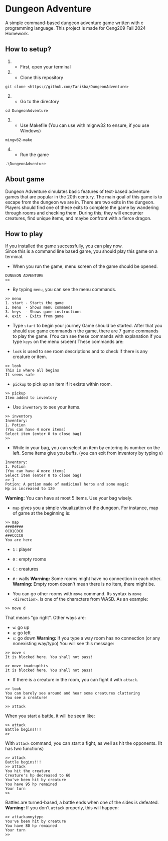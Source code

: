 # Dungeon Adventure
A simple command-based dungeon adventure game written with c programming language. This project is made for Ceng209 Fall 2024 Homework.
## How to setup?
1. * First, open your terminal
2. * Clone this repository
```
git clone <https://github.com/Tarikba/DungeonAdventure>
```
2. * Go to the directory
```
cd DungeonAdventure
```
3. * Use Makefile (You can use with mignw32 to ensure, if you use Windows)
```
mingw32-make
```
4. * Run the game
```
.\DungeonAdventure
```
## About game
  Dungeon Adventure simulates basic features of text-based adventure games that are popular in the 20th century.
The main goal of this game is to escape from the dungeon we are in. There are two exits in the dungeon.
Players should find one of these exits to complete the game by wandering through rooms and checking them.
During this; they will encounter creatures, find unique items, and maybe confront with a fierce dragon.

## How to play
  If you installed the game successfully, you can play now.   
Since this is a command line based game, you should play this game on a terminal.
* When you run the game, menu screen of the game should be opened.
```
DUNGEON ADVENTURE
>>
```
* By typing `menu`, you can see the menu commands.
```
>> menu
1. start - Starts the game        
1. menu  - Shows menu commands    
3. keys  - Shows game instructions
4. exit  - Exits from game
```
* Type `start` to begin your journey
Game should be started. After that you should use game commands
n the game, there are 7 game commands to play the game.
(You can see these commands with explanation if you type `keys` on the menu srceen)
These commands are:

* `look` is used to see room descriptions and to check if there is any creature or item.
```
>> look
This is where all begins
It seems safe

```
* `pickup` to pick up an item if it exists within room.
```
>> pickup
Item added to inventory
```
* Use `inventory` to see your items.
```
>> inventory
Inventory:
1. Potion
(You can have 4 more items)
Select item (enter 0 to close bag)
>>
```
* While in your bag, you can select an item by entering its number on the left. Some items give you buffs.
(you can exit from inventory by typing `0`)
```
Inventory:
1. Potion
(You can have 4 more items)
Select item (enter 0 to close bag)
>> 1
Potion: A potion made of medicinal herbs and some magic
Hp is increased to 120
```
**Warning:** You can have at most 5 items. Use your bag wisely.

* `map` gives you a simple visualization of the dungeon. For instance, map of game at the beginning is: 
```
>> map
###0####
0C01C0C0
###CCCC0
You are here
```
  * `1` : player
  * `0` : empty rooms
  * `C` : creatures
  * `#` : walls
**Warning:** Some rooms might have no connection in each other. 
**Warning:** Empty room doesn't mean there is no item, there might be.

* You can go other rooms with `move` command. Its syntax is `move <direction>`.
<direction> is one of the characters from WASD. As an example:
```
>> move d
```
That means "go right". Other ways are:
  * `w`: go up
  * `a`: go left
  * `s`: go down
**Warning:** If you type a way room has no connection (or any nonexisting way/typo)
You will see this message:
```
>> move s
It is blocked here. You shall not pass!

>> move imadeupthis
It is blocked here. You shall not pass!
```
* If there is a creature in the room, you can fight it with `attack`.
```
>> look
You can barely see around and hear some creatures clattering
You see a creature!

>> attack
```
When you start a battle, it will be seem like:
```
>> attack
Battle begins!!!
>>
```
With `attack` command, you can start a fight, as well as hit the opponents. (It has two functions)
```
>> attack
Battle begins!!!
>> attack
You hit the creature
Creature's hp decreased to 60
You've been hit by creature
You have 95 hp remained
Your turn
>>
```
Battles are turned-based, a battle ends when one of the sides is defeated.
**Warning:** If you don't `attack` properly, this will happen:
```
>> attackannytypo
You've been hit by creature
You have 80 hp remained
Your turn
>>
```
